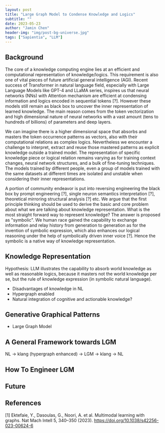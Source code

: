```yaml
---
layout: post
title: "Large Graph Model to Condense Knowledge and Logics"
subtitle: ""
date: 2023-05-23
author: "Jamin Chen"
header-img: "img/post-bg-universe.jpg"
tags: ["Sapientia", "LLM"]
---
```


## Background

The core of a knowledge computing engine lies at an efficient and computational
representation of knowledge/logics. This requirement is also one of vital pieces
of future artificial general intelligence (AGI). Recent success of Transformer
in natural language field, especially with Large Language Models like GPT-4 and
LLaMA series, inspires us that neural networks (NNs) with Attention mechanism
are efficient at condensing information and logics encoded in sequential tokens
[?]. However these models still remain as black box to uncover the inner
representation of learned knowledge. The main reason comes from the token
vectorization and high dimensional nature of neural networks with a vast amount
(tens to hundreds of billions) of parameters and deep layers.

We can imagine there is a higher dimensional space that absorbs and masters the
token occurrence patterns as vectors, also with their computational relations as
complex logics. Nevertheless we encounter a challenge to interpret, extract and
reuse those mastered patterns as explicit knowledge outside a trained model. The
representation of specific knowledge piece or logical relation remains varying
as for training context changes, neural network structures, and a bulk of
fine-tuning techniques. The models trained by different people, even a group of
models trained with the same datasets at different times are isolated and
unstable when considering their inner representations.

A portion of community endeavor is put into reversing engineering the black box
by prompt engineering [?], single neuron semantics interpretation [?],
theoretical mirroring structural analysis [?] etc. We argue that the first
principle thinking should be used to derive the basic and core problem about
what we are talking about knowledge representation. What is the most straight
forward way to represent knowledge? The answer is proposed as "symbolic". We
human race gained the capability to exchange information and relay history from
generation to generation as for the invention of symbolic expression, which also
enhances our logical reasoning under the help of symbolically driven inner voice
[?]. Hence the symbolic is a native way of knowledge representation. 

## Knowledge Representation

Hypothesis: LLM illustrates the capability to absorb world knowledge as well as
reasonable logics, because it masters not the world knowledge per se, but the
rule of knowledge expression (in symbolic natural language).

* Disadvantages of knowledge in NL
* Hypergraph enabled
* Natural integration of cognitive and actionable knowledge?

## Generative Graphical Patterns

* Large Graph Model

## A General Framework towards LGM
NL -> klang (hypergraph enhanced) -> LGM -> klang -> NL

## How To Engineer LGM

## Future

## References

[1] Ektefaie, Y., Dasoulas, G., Noori, A. et al. Multimodal learning with graphs. Nat Mach Intell 5, 340–350 (2023). https://doi.org/10.1038/s42256-023-00624-6
